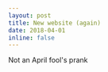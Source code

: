 ```yaml
---
layout: post
title: New website (again)
date: 2018-04-01
inline: false
---
```


Not an April fool's prank
